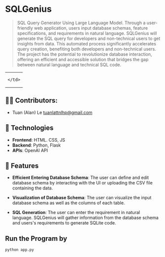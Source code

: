 # SQLGenius
> SQL Query Generator Using Large Language Model. Through a user-friendly web application, users input database schemas, feature specifications, and requirements in natural language. SQLGenius will generate the SQL query for developers and non-technical users to get insights from data. This automated process significantly accelerates query creation, benefiting both developers and non-technical users. The project has the potential to revolutionize database interaction, offering an efficient and accessible solution that bridges the gap between natural language and technical SQL code. 


<table>
  <tr>
    <td>
      
    </td>
  </tr>
</table>

## 👨‍💻 Contributors:
-  Tuan (Alan) Le tuanlattnlhp@gmail.com

## 💾 Technologies

- **Frontend**: HTML. CSS, JS
- **Backend**: Python, Flask
- **APIs**: OpenAI API

## 🌟 Features

- **Efficient Entering Database Schema**: The user can define and edit database schema by interacting with the UI or uploading the CSV file containing the data.
  
- **Visualization of Database Schema**: The user can visualize the input database schema as well as the columns of each table.


- **SQL Generation**: The user can enter the requirement in natural language. SQLGenius will gather information from the database schema and users's requirements to generate SQLite code.



## Run the Program by 
``python app.py``
